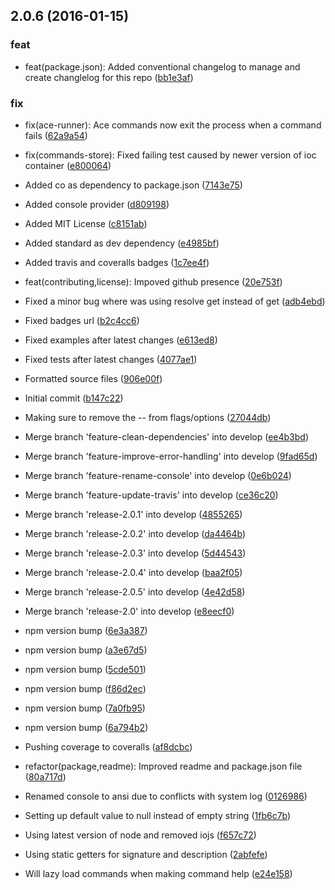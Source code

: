 <a name="2.0.6"></a>
## 2.0.6 (2016-01-15)


### feat

* feat(package.json): Added conventional changelog to manage and create changlelog for this repo ([bb1e3af](https://github.com/adonisjs/ace/commit/bb1e3af))

### fix

* fix(ace-runner): Ace commands now exit the process when a command fails ([62a9a54](https://github.com/adonisjs/ace/commit/62a9a54))
* fix(commands-store): Fixed failing test caused by newer version of ioc container ([e800064](https://github.com/adonisjs/ace/commit/e800064))

* Added co as dependency to package.json ([7143e75](https://github.com/adonisjs/ace/commit/7143e75))
* Added console provider ([d809198](https://github.com/adonisjs/ace/commit/d809198))
* Added MIT License ([c8151ab](https://github.com/adonisjs/ace/commit/c8151ab))
* Added standard as dev dependency ([e4985bf](https://github.com/adonisjs/ace/commit/e4985bf))
* Added travis and coveralls badges ([1c7ee4f](https://github.com/adonisjs/ace/commit/1c7ee4f))
* feat(contributing,license): Impoved github presence ([20e753f](https://github.com/adonisjs/ace/commit/20e753f))
* Fixed a minor bug where was using resolve get instead of get ([adb4ebd](https://github.com/adonisjs/ace/commit/adb4ebd))
* Fixed badges url ([b2c4cc6](https://github.com/adonisjs/ace/commit/b2c4cc6))
* Fixed examples after latest changes ([e613ed8](https://github.com/adonisjs/ace/commit/e613ed8))
* Fixed tests after latest changes ([4077ae1](https://github.com/adonisjs/ace/commit/4077ae1))
* Formatted source files ([906e00f](https://github.com/adonisjs/ace/commit/906e00f))
* Initial commit ([b147c22](https://github.com/adonisjs/ace/commit/b147c22))
* Making sure to remove the -- from flags/options ([27044db](https://github.com/adonisjs/ace/commit/27044db))
* Merge branch 'feature-clean-dependencies' into develop ([ee4b3bd](https://github.com/adonisjs/ace/commit/ee4b3bd))
* Merge branch 'feature-improve-error-handling' into develop ([9fad65d](https://github.com/adonisjs/ace/commit/9fad65d))
* Merge branch 'feature-rename-console' into develop ([0e6b024](https://github.com/adonisjs/ace/commit/0e6b024))
* Merge branch 'feature-update-travis' into develop ([ce36c20](https://github.com/adonisjs/ace/commit/ce36c20))
* Merge branch 'release-2.0.1' into develop ([4855265](https://github.com/adonisjs/ace/commit/4855265))
* Merge branch 'release-2.0.2' into develop ([da4464b](https://github.com/adonisjs/ace/commit/da4464b))
* Merge branch 'release-2.0.3' into develop ([5d44543](https://github.com/adonisjs/ace/commit/5d44543))
* Merge branch 'release-2.0.4' into develop ([baa2f05](https://github.com/adonisjs/ace/commit/baa2f05))
* Merge branch 'release-2.0.5' into develop ([4e42d58](https://github.com/adonisjs/ace/commit/4e42d58))
* Merge branch 'release-2.0' into develop ([e8eecf0](https://github.com/adonisjs/ace/commit/e8eecf0))
* npm version bump ([6e3a387](https://github.com/adonisjs/ace/commit/6e3a387))
* npm version bump ([a3e67d5](https://github.com/adonisjs/ace/commit/a3e67d5))
* npm version bump ([5cde501](https://github.com/adonisjs/ace/commit/5cde501))
* npm version bump ([f86d2ec](https://github.com/adonisjs/ace/commit/f86d2ec))
* npm version bump ([7a0fb95](https://github.com/adonisjs/ace/commit/7a0fb95))
* npm version bump ([6a794b2](https://github.com/adonisjs/ace/commit/6a794b2))
* Pushing coverage to coveralls ([af8dcbc](https://github.com/adonisjs/ace/commit/af8dcbc))
* refactor(package,readme): Improved readme and package.json file ([80a717d](https://github.com/adonisjs/ace/commit/80a717d))
* Renamed console to ansi due to conflicts with system log ([0126986](https://github.com/adonisjs/ace/commit/0126986))
* Setting up default value to null instead of empty string ([1fb6c7b](https://github.com/adonisjs/ace/commit/1fb6c7b))
* Using latest version of node and removed iojs ([f657c72](https://github.com/adonisjs/ace/commit/f657c72))
* Using static getters for signature and description ([2abfefe](https://github.com/adonisjs/ace/commit/2abfefe))
* Will lazy load commands when making command help ([e24e158](https://github.com/adonisjs/ace/commit/e24e158))
